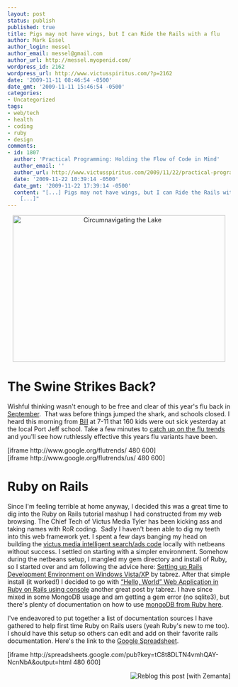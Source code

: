 ```yaml
---
layout: post
status: publish
published: true
title: Pigs may not have wings, but I can Ride the Rails with a flu
author: Mark Essel
author_login: messel
author_email: messel@gmail.com
author_url: http://messel.myopenid.com/
wordpress_id: 2162
wordpress_url: http://www.victusspiritus.com/?p=2162
date: '2009-11-11 08:46:54 -0500'
date_gmt: '2009-11-11 15:46:54 -0500'
categories:
- Uncategorized
tags:
- web/tech
- health
- coding
- ruby
- design
comments:
- id: 1807
  author: 'Practical Programming: Holding the Flow of Code in Mind'
  author_email: ''
  author_url: http://www.victusspiritus.com/2009/11/22/practical-programming-holding-the-flow-of-code-in-mind/
  date: '2009-11-22 10:39:14 -0500'
  date_gmt: '2009-11-22 17:39:14 -0500'
  content: "[...] Pigs may not have wings, but I can Ride the Rails with a flu (victusspiritus.com)
    [...]"
---
```

<p style="text-align: center;"><a href="http://www.stuckincustoms.com"><img class="size-full wp-image-2110 aligncenter" title="Circumnavigating the Lake" src="http://www.victusspiritus.com/wp-content/uploads/2009/11/MountainLake.jpg" alt="Circumnavigating the Lake" width="480" height="330" /></a></p>
<h1>The Swine Strikes Back?</h1>
<p>Wishful thinking wasn't enough to be free and clear of this year's flu back in <a href="http://www.victusspiritus.com/2009/09/23/the-seasonal-sickness-influenza/">September</a>.  That was before things jumped the shark, and schools closed. I heard this morning from <a href="http://www.victusspiritus.com/2009/09/29/familiarity-breeds-friendship/">Bill</a> at 7-11 that 160 kids were out sick yesterday at the local Port Jeff school. Take a few minutes to <a href="http://www.google.org/flutrends/">catch up on the flu trends</a> and you'll see how ruthlessly effective this years flu variants have been.</p>
<p>[iframe http://www.google.org/flutrends/ 480 600]<br />
[iframe http://www.google.org/flutrends/us/ 480 600]</p>
<h1>Ruby on Rails</h1>
<p>Since I'm feeling terrible at home anyway, I decided this was a great time to dig into the Ruby on Rails tutorial mashup I had constructed from my web browsing. The Chief Tech of Victus Media Tyler has been kicking ass and taking names with RoR coding.  Sadly I haven't been able to dig my teeth into this web framework yet. I spent a few days banging my head on building the <a href="http://victus1.victusmedia.com">victus media intelligent search/ads code</a> locally with netbeans without success. I settled on starting with a simpler environment. Somehow during the netbeans setup, I mangled my gem directory and install of Ruby, so I started over and am following the advice here: <a href="http://beans.seartipy.com/2008/06/09/setting-up-rails-development-environment-on-windows-vistaxp/">Setting up Rails Development Environment on Windows Vista/XP</a> by tabrez. After that simple install (it worked!) I decided to go with <a href="http://beans.seartipy.com/2009/01/11/%E2%80%9Chello-world%E2%80%9D-web-application-in-ruby-on-rails-using-console/">“Hello, World” Web Application in Ruby on Rails using console</a> another great post by tabrez. I have since mixed in some MongoDB usage and am getting a gem error (no sqlite3), but there's plenty of documentation on how to use <a href="http://www.mongodb.org/display/DOCS/Ruby+Language+Center">mongoDB from Ruby here</a>.</p>
<p>I've endeavored to put together a list of documentation sources I have gathered to help first time Ruby on Rails users (yeah Ruby's new to me too). I should have this setup so others can edit and add on their favorite rails documentation. Here's the link to the <a href="http://spreadsheets.google.com/ccc?key=0AvdN0hRq3gdgdEM4dDhETFRONHZtaFFBWS1OY25OYkE&amp;hl=en">Google Spreadsheet</a>.</p>
<p>[iframe http://spreadsheets.google.com/pub?key=tC8t8DLTN4vmhQAY-NcnNbA&amp;output=html 480 600]</p>
<div class="zemanta-pixie" style="margin-top: 10px; height: 15px;"><a class="zemanta-pixie-a" title="Reblog this post [with Zemanta]" href="http://reblog.zemanta.com/zemified/01fd1f60-138e-402c-94ca-d2f9a5d87cb0/"><img class="zemanta-pixie-img" style="border: none; float: right;" src="http://img.zemanta.com/reblog_e.png?x-id=01fd1f60-138e-402c-94ca-d2f9a5d87cb0" alt="Reblog this post [with Zemanta]" /></a><span class="zem-script more-related pretty-attribution"><script src="http://static.zemanta.com/readside/loader.js" type="text/javascript"></script></span></div>

